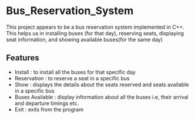 # Bus_Reservation_System
This project appears to be a bus reservation system implemented in C++. This helps us in installing buses (for that day), reserving seats, displaying seat information, and showing available buses(for the same day)
 ## Features

- Install : to install all the buses for that specific day
- Reservation : to reserve a seat in a specific bus
- Show : displays the details about the seats reserved and seats available in a specific bus
- Buses Available : display information about all the buses i.e, their arrival and departure timings etc.
- Exit : exits from the program
